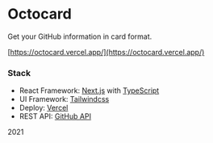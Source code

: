 # Octocard

Get your GitHub information in card format.

[https://octocard.vercel.app/](https://octocard.vercel.app/)

### Stack

- React Framework: [Next.js](https://nextjs.org/) with [TypeScript](https://www.typescriptlang.org/)
- UI Framework: [Tailwindcss](https://tailwindcss.com/)
- Deploy: [Vercel](https://vercel.com/)
- REST API: [GitHub API](https://docs.github.com/en/rest)

2021